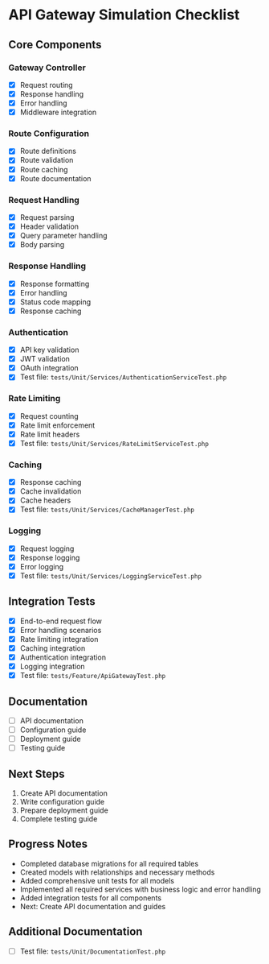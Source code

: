 # API Gateway Simulation Checklist

## Core Components

### Gateway Controller
- [x] Request routing
- [x] Response handling
- [x] Error handling
- [x] Middleware integration

### Route Configuration
- [x] Route definitions
- [x] Route validation
- [x] Route caching
- [x] Route documentation

### Request Handling
- [x] Request parsing
- [x] Header validation
- [x] Query parameter handling
- [x] Body parsing

### Response Handling
- [x] Response formatting
- [x] Error handling
- [x] Status code mapping
- [x] Response caching

### Authentication
- [x] API key validation
- [x] JWT validation
- [x] OAuth integration
- [x] Test file: `tests/Unit/Services/AuthenticationServiceTest.php`

### Rate Limiting
- [x] Request counting
- [x] Rate limit enforcement
- [x] Rate limit headers
- [x] Test file: `tests/Unit/Services/RateLimitServiceTest.php`

### Caching
- [x] Response caching
- [x] Cache invalidation
- [x] Cache headers
- [x] Test file: `tests/Unit/Services/CacheManagerTest.php`

### Logging
- [x] Request logging
- [x] Response logging
- [x] Error logging
- [x] Test file: `tests/Unit/Services/LoggingServiceTest.php`

## Integration Tests
- [x] End-to-end request flow
- [x] Error handling scenarios
- [x] Rate limiting integration
- [x] Caching integration
- [x] Authentication integration
- [x] Logging integration
- [x] Test file: `tests/Feature/ApiGatewayTest.php`

## Documentation
- [ ] API documentation
- [ ] Configuration guide
- [ ] Deployment guide
- [ ] Testing guide

## Next Steps
1. Create API documentation
2. Write configuration guide
3. Prepare deployment guide
4. Complete testing guide

## Progress Notes
- Completed database migrations for all required tables
- Created models with relationships and necessary methods
- Added comprehensive unit tests for all models
- Implemented all required services with business logic and error handling
- Added integration tests for all components
- Next: Create API documentation and guides

## Additional Documentation
- [ ] Test file: `tests/Unit/DocumentationTest.php` 